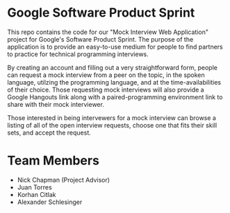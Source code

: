 # Google Software Product Sprint

This repo contains the code for our "Mock Interview Web Application" project for Google's Software Product Sprint. The purpose of the application is to provide an easy-to-use medium for people to find partners to practice for technical programming interviews. 

By creating an account and filling out a very straightforward form, people can request a mock interview from a peer on the topic, in the spoken language, utilzing the programming language, and at the time-availabilities of their choice. Those requesting mock interviews will also provide a Google Hangouts link along with a paired-programming environment link to share with their mock interviewer.

Those interested in being intervewers for a mock interview can browse a listing of all of the open interview requests, choose one that fits their skill sets, and accept the request.

# Team Members

- Nick Chapman (Project Advisor)
- Juan Torres
- Korhan Citlak
- Alexander Schlesinger

